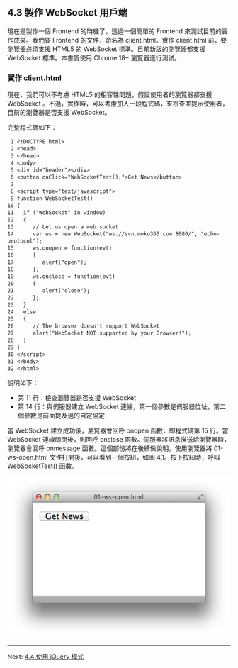## 4.3 製作 WebSocket 用戶端

現在是製作一個 Frontend 的時機了，透過一個簡單的 Frontend 來測試目前的實作成果。我們要 Frontend 的文件，命名為 client.html。實作 client.html 前，要瀏覽器必須支援 HTML5 的 WebSocket 標準。目前新版的瀏覽器都支援 WebSocket 標準。本書皆使用 Chrome 18+ 瀏覽器進行測試。

### 實作 client.html

現在，我們可以不考慮 HTML5 的相容性問題，假設使用者的瀏覽器都支援 WebSocket 。不過，實作時，可以考慮加入一段程式碼，來檢查並提示使用者，目前的瀏覽器是否支援 WebSocket。

完整程式碼如下：

~~~~~~~~
 1 <!DOCTYPE html>
 2 <head>
 3 </head>
 4 <body>
 5 <div id="header"></div>
 6 <button onClick="WebSocketTest();">Get News</button>
 7 
 8 <script type="text/javascript">  
 9 function WebSocketTest()
10 {
11   if ("WebSocket" in window)
12   {
13      // Let us open a web socket
14      var ws = new WebSocket("ws://svn.moko365.com:8080/", "echo-protocol");
15      ws.onopen = function(evt)
16      {
17         alert("open");
18      };
19      ws.onclose = function(evt)
20      {
21         alert("close");
22      };
23   }
24   else
25   {
26      // The browser doesn't support WebSocket
27      alert("WebSocket NOT supported by your Browser!");
28   }
29 }
30 </script>
31 </body>
32 </html>
~~~~~~~~

說明如下：

- 第 11 行：檢查瀏覽器是否支援 WebSocket
- 第 14 行：與伺服器建立 WebSocket 連線，第一個參數是伺服器位址，第二個參數是前面提及過的自定協定

當 WebSocket 建立成功後，瀏覽器會回呼 onopen 函數，即程式碼第 15 行。當 WebSocket 連線關閉後，則回呼 onclose 函數。伺服器將訊息推送給瀏覽器時，瀏覽器會回呼 onmessage 函數。這個部份將在後續做說明。使用瀏覽器將 01-ws-open.html 文件打開後，可以看到一個按紐，如圖 4.1。按下按紐時，呼叫 WebSocketTest() 函數。

![圖 4.1：範例 01-ws-open.html](../images/figure-4_1.png)

---

Next: [4.4 使用 jQuery 模式](4-jquery-pattern.md)
